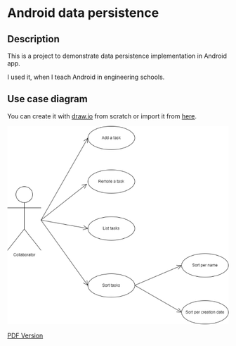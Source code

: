 # Android data persistence

## Description

This is a project to demonstrate data persistence implementation in Android app.

I used it, when I teach Android in engineering schools.

## Use case diagram

You can create it with [draw.io](https://app.diagrams.net/) from scratch or import it from [here](./documentation/usecase.drawio).

![Use Case](./documentation/usecase.png)

[PDF Version](./documentation/usecase.pdf)




